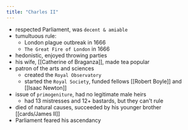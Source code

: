 ```yaml
---
title: "Charles II"
---
```

- respected Parliament, was `decent & amiable`
- tumultuous rule:
	- London plague outbreak in 1666
	- `The Great Fire of London` in 1666
- hedonistic, enjoyed throwing parties
- his wife, [[Catherine of Braganza]], made tea popular
- patron of the arts and sciences
	- created the `Royal Observatory`
	- started the `Royal Society`, funded fellows [[Robert Boyle]] and [[Isaac Newton]]
- issue of `primogeniture`, had no legitimate male heirs
	- had 13 mistresses and 12+ bastards, but they can't rule
- died of natural causes, succeeded by his younger brother [[cards/James II]]
- Parliament feared his ascendancy